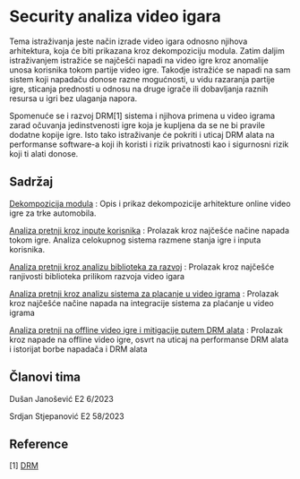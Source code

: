 
# Security analiza video igara

Tema istraživanja jeste način izrade video igara odnosno njihova arhitektura, koja će biti prikazana kroz dekompoziciju modula. Zatim daljim istraživanjem istražiće se najčešći napadi na video igre kroz anomalije unosa korisnika tokom partije video igre. Takodje istražiće se napadi na sam sistem koji napadaču donose razne mogućnosti, u vidu razaranja partije igre, sticanja prednosti u odnosu na druge igrače ili dobavljanja raznih resursa u igri bez ulaganja napora.

Spomenuće se i razvoj DRM[1] sistema i njihova primena u video igrama zarad očuvanja jedinstvenosti igre koja je kupljena da se ne bi pravile dodatne kopije igre. Isto tako istraživanje će pokriti i uticaj DRM alata na performanse software-a koji ih koristi i rizik privatnosti kao i sigurnosni rizik koji ti alati donose.

## Sadržaj
[Dekompozicija modula](https://github.com/JanosevicRa177/Game-security-research/tree/main/Dekompozicija%20modula) : Opis i prikaz dekompozicije arhitekture online video igre za trke automobila.

[Analiza pretnji kroz inpute korisnika](https://github.com/JanosevicRa177/Game-security-research/tree/main/literatura/Naucni%20clanci/Online%20igre/Analiza%20pretnji%20kroz%20analizu%20inputa%20korisnika) : Prolazak kroz najčešće načine napada tokom igre. Analiza celokupnog sistema razmene stanja igre i inputa korisnika.

[Analiza pretnji kroz analizu biblioteka za razvoj](https://github.com/JanosevicRa177/Game-security-research/blob/main/literatura/Naucni%20clanci/Online%20igre/Analiza%20pretnji%20kroz%20analizu%20biblioteka%20za%20razvoj) : Prolazak kroz najčešće ranjivosti biblioteka prilikom razvoja video igara

[Analiza pretnji kroz analizu sistema za placanje u video igrama](https://github.com/JanosevicRa177/Game-security-research/blob/main/literatura/Naucni%20clanci/Online%20igre/Analiza%20pretnji%20kroz%20analizu%20sistema%20za%20placanje) : Prolazak kroz najčešće načine napada na integracije sistema za plaćanje u video igrama

[Analiza pretnji na offline video igre i mitigacije putem DRM alata](https://github.com/JanosevicRa177/Game-security-research/tree/main/literatura/Naucni%20clanci/Offline%20igre) : Prolazak kroz napade na offline video igre, osvrt na uticaj na performanse DRM alata i istorijat borbe napadača i DRM alata

## Članovi tima
Dušan Janošević E2 6/2023

Srdjan Stjepanović E2 58/2023

## Reference

[1] [DRM](https://github.com/JanosevicRa177/Game-security-research/blob/main/literatura/Naucni%20clanci/Offline%20igre/Literatura/Video%20Game%20DRM%20Analysis%20and%20Paradigm%20Solution.pdf)
